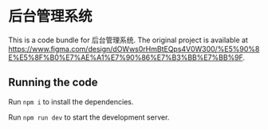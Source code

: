 
  # 后台管理系统

  This is a code bundle for 后台管理系统. The original project is available at https://www.figma.com/design/dOWws0rHmBtEQps4V0W300/%E5%90%8E%E5%8F%B0%E7%AE%A1%E7%90%86%E7%B3%BB%E7%BB%9F.

  ## Running the code

  Run `npm i` to install the dependencies.

  Run `npm run dev` to start the development server.
  